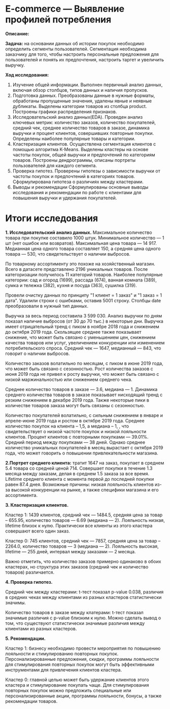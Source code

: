 # E-commerce — Выявление профилей потребления

**Описание:**

**Задача:** на основании данных об истории покупок необходимо определить сегменты пользователей. Сегментация необходима заказчику для того, чтобы настроить персональные предложения для пользователей и понять их предпочтения, настроить таргет и увеличить выручку.

**Ход исследования:**

1. Изучение общей информации. Выполнен первичный анализ данных, включая обзор столбцов, типов данных и наличия пропусков.
2. Подготовка данных. Преобразованы данные в нужные форматы, обработаны пропущенные значения, удалены явные и неявные дубликаты. Выделены категории товаров из столбца product. Построены графики распределения признаков.
3. Исследовательский анализ данных(EDA). Проведен анализ ключевых метрик: количество заказов, количество покупателей, средний чек, среднее количество товаров в заказе, динамика выручки и процент клиентов, совершивших повторные покупки. Определены наиболее популярные товары и категории.
4. Кластеризация клиентов. Осуществлена сегментация клиентов с помощью алгоритма K-Means. Выделены кластеры на основе частоты покупок, общей выручки и предпочтений по категориям товаров. Построены дендрограммы, описаны портреты пользователей для каждого сегмента.
5. Проверка гипотез. Проверены гипотезы о зависимости выручки от частоты покупок и предпочтений в категориях товаров. Сформулирована гипотеза о различиях между кластерами.
6. Выводы и рекомендации Сформулированы основные выводы исследования и рекомендации по работе с клиентами для повышения выручки и удержания покупателей.

# Итоги исследования

**1. Исследовательский анализ данных.** Максимальное количество товара при покупке составило 1000 штук. Минимальное количество — 1 шт (нет ошибок или возвратов). Максимальная цена товара — 14 917. Медианная цена одного товара составляет 150, а средняя цена одного товара — 530, что свидетельствует о наличии выбросов.

По товарному ассортименту это похоже на хозяйственный магазин. Всего в датасете представлено 2196 уникальных товаров. После категоризации получилось 11 категорий товаров. Наиболее популярные категории: сад и огород (1699), рассада (674), ванная комната (389), сумка и тележка (382), кухня и посуда (363), сушилка (319).

Провели очистку данных по принципу "1 клиент = 1 заказ" и "1 заказ = 1 дата". Удалили строки с ошибками, оставив 5001 строку. Столбцы date преобразовали в нужный тип данных.

Выручка за весь период составила 3 599 030. Анализ выручки по дням показал наличие выбросов (от 30 до 70 тыс.) в некоторые дни. Выручка имеет отрицательный тренд с пиком в ноябре 2018 года и снижением до октября 2019 года. Скользящее среднее также показывает снижение, что может быть связано с уменьшением цен, снижением качества товаров или услуг, увеличением конкуренции или изменением потребительского спроса. Средний чек — 1647, медианный — 843, что говорит о наличии выбросов.

Количество заказов волатильно по месяцам, с пиком в июне 2019 года, что может быть связано с сезонностью. Рост количества заказов с июня 2019 года не привел к росту выручки, что может быть связано с низкой маржинальностью или снижением среднего чека.

Среднее количество товаров в заказе — 3.6, медиана — 1. Динамика среднего количества товаров в заказе показывает нисходящий тренд с резким снижением в декабре 2019 года. Также некоторые пики в количестве товаров заказа могут быть связаны с сезонностью. 

Количество покупателей волатильно, с сильным снижением в январе и апреле-июне 2019 года и ростом в октябре 2019 года. Среднее количество покупок на клиента – 1,5, а медиана – 1, , что свидетельствует о низкой частоте покупок и низкой лояльности клиентов. Процент клиентов с повторными покупками — 39.01%. Средний период между покупками — 38 дней. Однако среднее количество уникальных покупателей в месяц вырастает с октября 2019 года, что может говорить о повышении привлекательности магазина.

**2.Портрет среднего клиента:** тратит 1647 на заказ, покупает в среднем 5.4 товара со средней ценой 714. Совершает покупки в течение 1.3 месяца между заказам, делая в среднем 1.5 заказа за все время. Lifetime среднего клиента с момента первой до последней покупки равен 87.4 днея. Возможные причины: низкая лояльность клиентов из-за высокой конкуренции на рынке, а также специфики магазина и его ассортимента.

**3. Кластеризация клиентов.**

Кластер 1: 1439 клиентов, средний чек — 1484.5, средняя цена за товар – 655.95, количество товаров — 6.69 (медиана — 2). Лояльность низкая, lifetime близок к нулю. Практически все клиенты из этого кластера совершают всего один заказ.

Кластер 0: 745 клиентов, средний чек — 7857, средняя цена за товар – 2264.0, количество товаров — 3 (медиана — 2). Лояльность высокая, lifetime — 255 дней, интервал между заказами — 2 месяца.

Важно отметить, что количество заказов примерно одинаково в обоих кластерах, но структура этих заказов (средний чек и количество товаров) различается.

**4. Проверка гипотез.**

Средний чек между кластерами: t-тест показал p-value 0.038, различия в средних чеках между клиентами из разных кластеров статистически значимы.

Количество товаров в заказе между клатерами: t-тест показал значимые различия с p-value близким к нулю. Можно сделать вывод о том, что существуют статистически значимые различия между клиентами из разных кластеров.

**5. Рекомендации.**

Кластер 1: бизнесу необходимо провести мероприятия по повышению лояльности и стимулированию повторных покупок. Персонализированные предложения, скидки, программы лояльности для стимулирования повторных покупок могут быть эффективными инструментами для привлечения клиентов кластера.

Кластер 0: главной целью может быть удержание клиентов этого кластера и стимулирование покупать чаще. Для стимулирования повторных покупок можно предложить специальные или персонализированные акции, программы лояльности, бонусы, а также рекомендации товаров.
